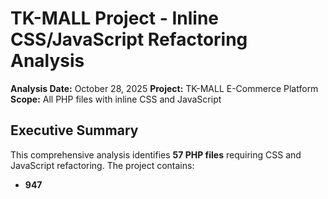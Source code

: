# TK-MALL Project - Inline CSS/JavaScript Refactoring Analysis

**Analysis Date:** October 28, 2025
**Project:** TK-MALL E-Commerce Platform
**Scope:** All PHP files with inline CSS and JavaScript

## Executive Summary

This comprehensive analysis identifies **57 PHP files** requiring CSS and JavaScript refactoring. The project contains:
- **947 <style> tag occurrences** (embedded CSS)
- **127 <script> tag occurrences** (embedded JavaScript)
- **441 inline event handlers** (onclick, onchange, onsubmit, etc.)
- **502 inline style attributes** (style="...")

### Refactoring Priority Distribution
- **CRITICAL:** 4 files (immediate action required)
- **HIGH:** 3 files (should be refactored soon)
- **MEDIUM:** 21 files (recommended refactoring)
- **LOW:** 29 files (minor refactoring opportunities)

---

## CRITICAL PRIORITY FILES - IMMEDIATE REFACTORING REQUIRED

### 1. `/admin/shop-details.php`
**Total Issues: 66**
- 2× `<style>` tags with embedded CSS
- 1× `<script>` tags with embedded JavaScript
- 13× onclick handlers
- 1× onchange handler
- 49× inline style attributes

**Description:** Complex admin page for shop settings with extensive inline styling and event handlers. High concentration of inline styles (49) indicates heavy reliance on element-level CSS that should be moved to external stylesheets.

**Refactoring Needs:**
- Extract 2 style blocks to `/asset/css/admin-shop-details.css`
- Convert 49 inline style="" attributes to CSS classes
- Move onclick handlers (13) to `/asset/js/admin-shop-details.js`
- Convert onchange handler to event delegation pattern

---

### 2. `/admin/user-details.php`
**Total Issues: 60**
- 1× `<style>` tags with embedded CSS
- 1× `<script>` tags with embedded JavaScript
- 21× onclick handlers
- 2× onchange handlers
- 35× inline style attributes

**Description:** Admin user management page with significant inline styling and many clickable elements. Heavy use of inline styles (35) on form elements and UI components.

**Refactoring Needs:**
- Extract style block to `/asset/css/admin-user-details.css`
- Refactor 35 inline styles to semantic CSS classes
- Move 21 onclick handlers to event delegation system
- Consolidate 2 onchange handlers into form validation module

---

### 3. `/admin/coupons.php`
**Total Issues: 55**
- 1× `<style>` tags with embedded CSS
- 1× `<script>` tags with embedded JavaScript
- 10× onclick handlers
- 2× onchange handlers
- 41× inline style attributes

**Description:** Coupon management interface with extensive inline styling for table layouts and form elements. High number of inline styles (41) for conditional formatting.

**Refactoring Needs:**
- Extract style block to `/asset/css/admin-coupons.css`
- Create utility classes for conditional styling (active/inactive states)
- Move onclick handlers (10) to dataset-driven event handlers
- Convert onchange handlers to form submission handlers

---

### 4. `/product-detail.php`
**Total Issues: 51**
- 1× `<style>` tags with embedded CSS
- 1× `<script>` tags with embedded JavaScript
- 16× onclick handlers
- 33× inline style attributes

**Description:** Public product detail page with extensive inline CSS for gallery layouts and 16 onClick handlers for interactive features. Major styling duplication with gallery controls and variation selectors.

**Refactoring Needs:**
- Extract style block to `/asset/css/product-detail.css`
- Refactor 33 inline styles to responsive CSS grid/flexbox
- Convert 16 onclick handlers to data-driven event system
- Create reusable component for image gallery

---

## HIGH PRIORITY FILES - REFACTORING NEEDED

### 5. `/admin/pos.php`
**Total Issues: 43**
- 1× `<style>` tags
- 2× `<script>` tags
- 40× inline style attributes

**Description:** Point of Sale admin interface with extensive inline styling for dynamic layout and table formatting. Heavy reliance on direct style manipulation.

**Refactoring Needs:**
- Extract 1 style block to `/asset/css/admin-pos.css`
- Consolidate 2 script blocks into single module
- Refactor 40 inline styles to CSS classes for POS-specific layouts
- Consider CSS Grid for product grid layouts

---

### 6. `/admin/reviews.php`
**Total Issues: 37**
- 1× `<style>` tags
- 1× `<script>` tags
- 10× onclick handlers
- 25× inline style attributes

**Description:** Review management page with styling for rating displays and review cards. Many inline styles for conditional formatting of review status.

**Refactoring Needs:**
- Extract style block to `/asset/css/admin-reviews.css`
- Create utility classes for rating display (stars, colors)
- Move 10 onclick handlers to data-driven system
- Implement CSS classes for review status styling

---

### 7. `/seller/store-settings.php`
**Total Issues: 37**
- 1× `<style>` tags
- 1× `<script>` tags
- 7× onclick handlers
- 1× onchange handler
- 26× inline style attributes

**Description:** Seller store settings page with extensive inline styling for form elements and settings cards. High number of inline styles (26) for conditional display states.

**Refactoring Needs:**
- Extract style block to `/asset/css/seller-store-settings.css`
- Refactor 26 inline styles to CSS modules for settings cards
- Move 7 onclick handlers to form interaction module
- Create consistent toggle/switch styling

---

## MEDIUM PRIORITY FILES - REFACTORING RECOMMENDED

### 8-28. Medium Priority Files (21 total)

**Higher Sub-Priority (Total > 20):**
1. `/seller/pos.php` - 30 issues (2 styles, 1 script, 17 handlers, 9 inline)
2. `/admin/sellers.php` - 29 issues (1 style, 1 script, 14 handlers, 12 inline)
3. `/admin/contacts.php` - 29 issues (1 style, 1 script, 10 handlers, 17 inline)
4. `/seller/products.php` - 29 issues (1 style, 1 script, 15 handlers, 11 inline)
5. `/admin/settings.php` - 27 issues (1 style, 1 script, 17 handlers, 8 inline)
6. `/admin/user-edit.php` - 23 issues (1 style, 1 script, 4 handlers, 17 inline)
7. `/profile.php` - 22 issues (1 style, 1 script, 14 handlers, 6 inline)
8. `/admin/users.php` - 22 issues (1 style, 1 script, 11 handlers, 9 inline)
9. `/seller/purchase.php` - 21 issues (1 style, 1 script, 11 handlers, 7 inline)

**Full Medium Priority List:**
- `/seller/packages.php` - 20 issues
- `/seller/product-list.php` - 20 issues
- `/checkout.php` - 19 issues
- `/sellers.php` - 19 issues
- `/seller/deposit.php` - 19 issues
- `/cart.php` - 18 issues
- `/deals.php` - 18 issues
- `/products.php` - 18 issues
- `/admin/seller-package.php` - 18 issues
- `/admin/categories.php` - 18 issues
- `/seller/add-product.php` - 18 issues
- `/seller/query-products.php` - 16 issues

**Common Refactoring Patterns Needed:**
- Extract embedded style blocks to separate CSS files
- Move onclick handlers to delegated event listeners
- Replace inline styles with CSS utility classes
- Consolidate onchange handlers to form validation modules

---

## LOW PRIORITY FILES - MINOR REFACTORING

### 29-57. Low Priority Files (29 total)

These files have between 1-15 inline code issues:
- `/category.php` - 15 issues
- `/categories.php` - 15 issues
- `/admin/flash-deals.php` - 15 issues
- `/admin/add-user.php` - 14 issues
- `/support.php` - 13 issues
- `/admin/products.php` - 13 issues
- `/seller/dashboard.php` - 12 issues
- `/seller/orders.php` - 12 issues
- `/seller/withdraw.php` - 12 issues
- `/seller/finance.php` - 12 issues
- `/admin/brands.php` - 11 issues
- `/seller/support.php` - 11 issues
- `/admin/product-edit.php` - 10 issues
- `/admin/order-detail.php` - 9 issues
- `/orders.php` - 8 issues
- `/admin/banners.php` - 8 issues
- `/admin/staff.php` - 8 issues
- `/admin/staff-edit.php` - 8 issues
- `/admin/product-view.php` - 7 issues
- `/admin/analytics.php` - 7 issues
- `/admin/sidebar.php` - 5 issues
- `/seller/sidebar.php` - 5 issues
- `/seller/login.php` - 5 issues
- `/admin/category-edit.php` - 4 issues
- `/admin/orders.php` - 4 issues
- `/admin/login.php` - 3 issues
- `/register.php` - 2 issues
- `/admin/dashboard.php` - 2 issues
- `/login.php` - 1 issue

**Refactoring Approach:**
- Quick wins with minimal disruption to functionality
- Can be batched with other small refactoring tasks
- Focus on consistency with refactored files

---

## Refactoring Strategy by File Category

### PUBLIC PAGES (13 files)
**Status:** Mix of priorities
- **CRITICAL:** `/product-detail.php` (51 issues)
- **MEDIUM:** `/checkout.php`, `/sellers.php`, `/cart.php`, `/deals.php`, `/products.php`, `/profile.php` (13-22 issues each)
- **LOW:** `/category.php`, `/categories.php`, `/orders.php`, `/support.php`, `/login.php`, `/register.php`

**Overall Refactoring Plan:**
1. Create `/asset/css/public/` subdirectory for public page styles
2. Create `/asset/js/public/` subdirectory for public page scripts
3. Implement event delegation for all onclick handlers
4. Use CSS Grid/Flexbox for layouts

### ADMIN PAGES (29 files)
**Status:** Highest concentration of issues
- **CRITICAL:** `/admin/shop-details.php` (66 issues), `/admin/user-details.php` (60 issues), `/admin/coupons.php` (55 issues)
- **HIGH:** `/admin/pos.php` (43 issues), `/admin/reviews.php` (37 issues)
- **MEDIUM+:** 14 more files (4-29 issues each)
- **LOW:** 10 files (2-7 issues each)

**Overall Refactoring Plan:**
1. Create `/asset/css/admin/` subdirectory for admin-specific styles
2. Create `/asset/js/admin/` subdirectory for admin functionality
3. Implement admin-specific event delegation system
4. Create reusable admin UI components (modals, forms, tables)

### SELLER PAGES (16 files)
**Status:** Mixed priority distribution
- **MEDIUM:** `/seller/pos.php` (30 issues), `/seller/products.php` (29 issues), `/seller/purchase.php` (21 issues), `/seller/packages.php` (20 issues), `/seller/product-list.php` (20 issues), `/seller/deposit.php` (19 issues)
- **LOW:** 10 more files (5-12 issues each)

**Overall Refactoring Plan:**
1. Create `/asset/css/seller/` subdirectory for seller-specific styles
2. Create `/asset/js/seller/` subdirectory for seller functionality
3. Implement seller dashboard event handling system
4. Share common components with admin where applicable

---

## Implementation Roadmap

### Phase 1: Infrastructure Setup (Week 1)
- Create CSS and JS directory structure under `/asset/`
- Create base stylesheet for common patterns
- Set up event delegation system framework

### Phase 2: Critical Files Refactoring (Weeks 2-3)
1. `/admin/shop-details.php` - 66 issues
2. `/admin/user-details.php` - 60 issues
3. `/admin/coupons.php` - 55 issues
4. `/product-detail.php` - 51 issues

**Expected Outcomes:**
- ~232 inline code instances extracted
- ~130 onclick/handler functions moved to delegated system
- 4 new CSS modules created
- 4 new JS modules created

### Phase 3: High Priority Files (Week 3-4)
1. `/admin/pos.php` - 43 issues
2. `/admin/reviews.php` - 37 issues
3. `/seller/store-settings.php` - 37 issues

**Expected Outcomes:**
- ~117 inline code instances extracted
- Consolidation of repetitive CSS patterns

### Phase 4: Medium Priority Bulk Refactoring (Weeks 4-5)
- Process 21 medium priority files
- Expected impact: ~400+ inline code instances
- Focus on consistency and pattern reuse

### Phase 5: Low Priority & Polish (Week 6)
- Complete remaining 29 files
- Final audit and optimization
- Performance improvements from CSS consolidation

---

## Expected Benefits After Refactoring

### 1. **Code Maintainability**
- Single point of change for styles and behaviors
- Easier to track CSS modifications
- Simplified debugging of event handlers

### 2. **Performance**
- Reduced HTML file sizes
- Better CSS caching across pages
- Optimized event delegation (fewer listeners)
- CSS minification opportunities

### 3. **Consistency**
- Unified design system across all pages
- Consistent event handling patterns
- Reusable component library

### 4. **Development Velocity**
- Faster page development using existing CSS classes
- Reduced code duplication
- Easier onboarding for new developers

### 5. **Maintainability Metrics**
- **Before:** 947 embedded CSS instances + 127 script tags + 441 handlers scattered across 57 files
- **After:** Centralized CSS files + modular JS with event delegation

---

## Technical Considerations

### CSS Migration Pattern
```html
<!-- Before -->
<div style="display: flex; gap: 10px; padding: 20px;">...</div>

<!-- After -->
<div class="card-layout">...</div>
<!-- CSS in /asset/css/admin/shop-details.css -->
.card-layout {
    display: flex;
    gap: 10px;
    padding: 20px;
}
```

### Event Handler Migration Pattern
```html
<!-- Before -->
<button onclick="deleteItem(123)">Delete</button>

<!-- After -->
<button class="btn-delete" data-id="123">Delete</button>

<!-- JavaScript in /asset/js/admin/handlers.js -->
document.addEventListener('click', (e) => {
    if (e.target.classList.contains('btn-delete')) {
        deleteItem(e.target.dataset.id);
    }
});
```

### Script Tag Consolidation
```html
<!-- Before -->
<script>
    function openModal() { ... }
</script>
<script>
    function closeModal() { ... }
</script>

<!-- After -->
<!-- Single script tag at end of file -->
<script src="/asset/js/admin/modals.js"></script>
```

---

## Files NOT Requiring Refactoring

The following files were already refactored or don't require refactoring:
- `/header.php` - ✓ Already refactored
- `/footer.php` - ✓ Already refactored
- `/index.php` - ✓ Already refactored
- `/admin/backups.php` - No inline CSS/JS found
- Other utility files with minimal inline code

---

## Summary Statistics

| Category | Files | Total Issues | Avg per File |
|----------|-------|--------------|--------------|
| Critical Priority | 4 | 232 | 58 |
| High Priority | 3 | 117 | 39 |
| Medium Priority | 21 | 429 | 20.4 |
| Low Priority | 29 | 215 | 7.4 |
| **TOTAL** | **57** | **993** | **17.4** |

### Issue Distribution
- Inline Styles (style="..."): 502 occurrences
- Event Handlers (onclick, etc.): 441 occurrences
- Style Tags (<style>): ~290 occurrences across files
- Script Tags (<script>): ~127 occurrences across files

---

## Recommendations

1. **Start with critical files** - Tackle 4 critical files first for maximum impact
2. **Create CSS/JS architecture** - Establish patterns early to ensure consistency
3. **Use event delegation** - Move away from inline handlers to delegated listeners
4. **Implement design tokens** - Use CSS variables for consistent theming
5. **Document patterns** - Create style guide for new components
6. **Test thoroughly** - Each refactoring needs functional testing
7. **Phase the work** - Don't refactor everything at once; do it methodically

---

## Next Steps

1. Review this report with the development team
2. Prioritize based on business needs and resource availability
3. Create detailed task cards for Phase 1 implementation
4. Set up code review process for refactored files
5. Establish metrics to track refactoring progress

